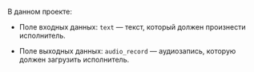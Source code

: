 
В данном проекте:

- Поле входных данных: `text` — текст, который должен произнести исполнитель.
    
- Поле выходных данных: `audio_record` — аудиозапись, которую должен загрузить исполнитель.
    

